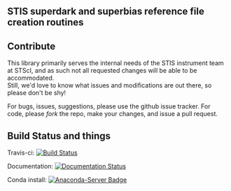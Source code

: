 STIS superdark and superbias reference file creation routines
-------------------------------------------------------------

Contribute
----------

This library primarily serves the internal needs of the STIS instrument team at
STScI, and as such not all requested changes will be able to be accommodated.  
Still, we'd love to know what issues and modifications are out there, so please
don't be shy!

For bugs, issues, suggestions, please use the github issue tracker.
For code, please *fork* the repo, make your changes, and issue a pull request.

Build Status and things
-----------------------

Travis-ci: [![Build Status](https://travis-ci.org/spacetelescope/refstis.svg?branch=master)](https://travis-ci.org/spacetelescope/refstis)

Documentation: [![Documentation Status](https://readthedocs.org/projects/refstis/badge/?version=latest)](http://refstis.readthedocs.io/en/latest/?badge=latest)

Conda install: [![Anaconda-Server Badge](https://anaconda.org/justincely/refstis/badges/installer/conda.svg)](https://conda.anaconda.org/justincely)
